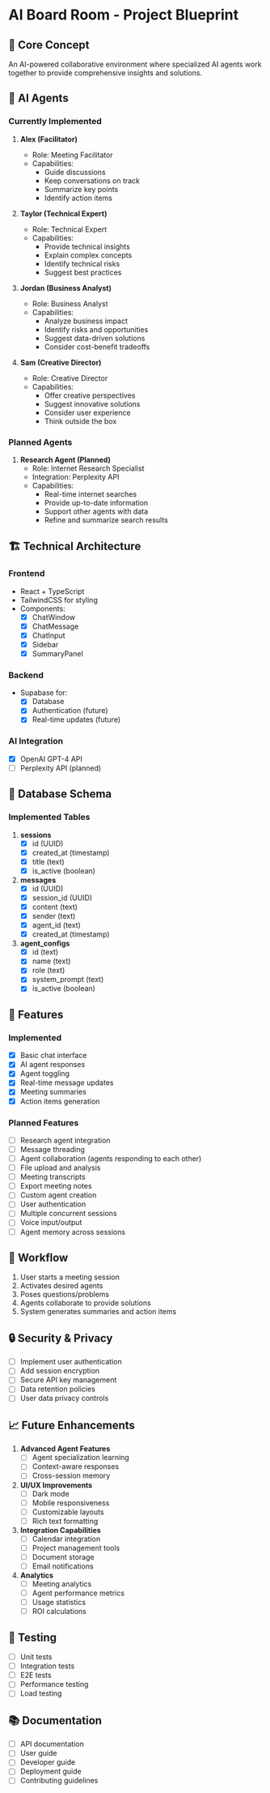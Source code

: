 # AI Board Room - Project Blueprint

## 🎯 Core Concept
An AI-powered collaborative environment where specialized AI agents work together to provide comprehensive insights and solutions.

## 🤖 AI Agents

### Currently Implemented
1. **Alex (Facilitator)**
   - Role: Meeting Facilitator
   - Capabilities:
     - Guide discussions
     - Keep conversations on track
     - Summarize key points
     - Identify action items

2. **Taylor (Technical Expert)**
   - Role: Technical Expert
   - Capabilities:
     - Provide technical insights
     - Explain complex concepts
     - Identify technical risks
     - Suggest best practices

3. **Jordan (Business Analyst)**
   - Role: Business Analyst
   - Capabilities:
     - Analyze business impact
     - Identify risks and opportunities
     - Suggest data-driven solutions
     - Consider cost-benefit tradeoffs

4. **Sam (Creative Director)**
   - Role: Creative Director
   - Capabilities:
     - Offer creative perspectives
     - Suggest innovative solutions
     - Consider user experience
     - Think outside the box

### Planned Agents
1. **Research Agent (Planned)**
   - Role: Internet Research Specialist
   - Integration: Perplexity API
   - Capabilities:
     - Real-time internet searches
     - Provide up-to-date information
     - Support other agents with data
     - Refine and summarize search results

## 🏗 Technical Architecture

### Frontend
- React + TypeScript
- TailwindCSS for styling
- Components:
  - [x] ChatWindow
  - [x] ChatMessage
  - [x] ChatInput
  - [x] Sidebar
  - [x] SummaryPanel

### Backend
- Supabase for:
  - [x] Database
  - [x] Authentication (future)
  - [x] Real-time updates (future)

### AI Integration
- [x] OpenAI GPT-4 API
- [ ] Perplexity API (planned)

## 💾 Database Schema

### Implemented Tables
1. **sessions**
   - [x] id (UUID)
   - [x] created_at (timestamp)
   - [x] title (text)
   - [x] is_active (boolean)

2. **messages**
   - [x] id (UUID)
   - [x] session_id (UUID)
   - [x] content (text)
   - [x] sender (text)
   - [x] agent_id (text)
   - [x] created_at (timestamp)

3. **agent_configs**
   - [x] id (text)
   - [x] name (text)
   - [x] role (text)
   - [x] system_prompt (text)
   - [x] is_active (boolean)

## 🚀 Features

### Implemented
- [x] Basic chat interface
- [x] AI agent responses
- [x] Agent toggling
- [x] Real-time message updates
- [x] Meeting summaries
- [x] Action items generation

### Planned Features
- [ ] Research agent integration
- [ ] Message threading
- [ ] Agent collaboration (agents responding to each other)
- [ ] File upload and analysis
- [ ] Meeting transcripts
- [ ] Export meeting notes
- [ ] Custom agent creation
- [ ] User authentication
- [ ] Multiple concurrent sessions
- [ ] Voice input/output
- [ ] Agent memory across sessions

## 🔄 Workflow
1. User starts a meeting session
2. Activates desired agents
3. Poses questions/problems
4. Agents collaborate to provide solutions
5. System generates summaries and action items

## 🔒 Security & Privacy
- [ ] Implement user authentication
- [ ] Add session encryption
- [ ] Secure API key management
- [ ] Data retention policies
- [ ] User data privacy controls

## 📈 Future Enhancements
1. **Advanced Agent Features**
   - [ ] Agent specialization learning
   - [ ] Context-aware responses
   - [ ] Cross-session memory

2. **UI/UX Improvements**
   - [ ] Dark mode
   - [ ] Mobile responsiveness
   - [ ] Customizable layouts
   - [ ] Rich text formatting

3. **Integration Capabilities**
   - [ ] Calendar integration
   - [ ] Project management tools
   - [ ] Document storage
   - [ ] Email notifications

4. **Analytics**
   - [ ] Meeting analytics
   - [ ] Agent performance metrics
   - [ ] Usage statistics
   - [ ] ROI calculations

## 🧪 Testing
- [ ] Unit tests
- [ ] Integration tests
- [ ] E2E tests
- [ ] Performance testing
- [ ] Load testing

## 📚 Documentation
- [ ] API documentation
- [ ] User guide
- [ ] Developer guide
- [ ] Deployment guide
- [ ] Contributing guidelines 